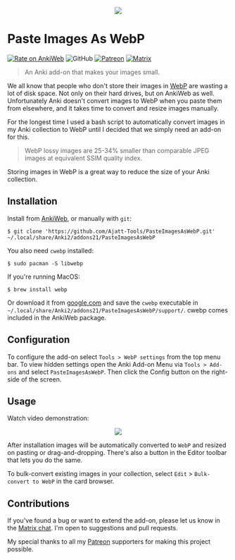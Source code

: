 <p align="center">
<img src="https://user-images.githubusercontent.com/69171671/103569451-35025f00-4ebf-11eb-9ff2-e44aba4183a1.png">
</p>

# Paste Images As WebP
[![Rate on AnkiWeb](https://glutanimate.com/logos/ankiweb-rate.svg)](https://ankiweb.net/shared/info/1151815987)
![GitHub](https://img.shields.io/github/license/Ajatt-Tools/PasteImagesAsWebP)
[![Patreon](https://img.shields.io/badge/support-patreon-orange)](https://www.patreon.com/tatsumoto_ren)
[![Matrix](https://img.shields.io/badge/Japanese_study_room-join-green.svg)](https://element.asra.gr/#/room/#djt:g33k.se)

> An Anki add-on that makes your images small.

We all know that people who don't store their images in
[WebP](https://developers.google.com/speed/webp)
are wasting a lot of disk space.
Not only on their hard drives, but on AnkiWeb as well.
Unfortunately Anki doesn't convert images to WebP when you paste them from elsewhere,
and it takes time to convert and resize images manually.

For the longest time I used a bash script
to automatically convert images in my Anki collection to WebP
until I decided that we simply need an add-on for this.

> WebP lossy images are 25-34% smaller than comparable JPEG images at equivalent SSIM quality index.

Storing images in WebP is a great way to reduce the size of your Anki collection.

## Installation
Install from [AnkiWeb](https://ankiweb.net/shared/info/1151815987), or manually with `git`:

```
$ git clone 'https://github.com/Ajatt-Tools/PasteImagesAsWebP.git' ~/.local/share/Anki2/addons21/PasteImagesAsWebP
```

You also need `cwebp` installed:
```
$ sudo pacman -S libwebp
```

If you're running MacOS:
```
$ brew install webp
```

Or download it from [google.com](https://developers.google.com/speed/webp/download)
and save the `cwebp` executable in `~/.local/share/Anki2/addons21/PasteImagesAsWebP/support/`.
cwebp comes included in the AnkiWeb package.

## Configuration

To configure the add-on select `Tools > WebP settings` from the top menu bar.
To view hidden settings open the Anki Add-on Menu
via `Tools > Add-ons` and select `PasteImagesAsWebP`.
Then click the Config button on the right-side of the screen.

## Usage

Watch video demonstration:

<p align="center"><a href="https://www.youtube.com/watch?v=kEsIykks1WY" target="_blank"><img src="https://user-images.githubusercontent.com/69171671/106127599-97fdb380-6156-11eb-93b0-8f73260cf582.png"></a></p>

After installation images will be automatically converted to `WebP` and resized on pasting or drag-and-dropping.
There's also a button in the Editor toolbar that lets you do the same.

To bulk-convert existing images in your collection, select `Edit` > `Bulk-convert to WebP` in the card browser.

## Contributions

If you've found a bug or want to extend the add-on, please let us know in the
[Matrix chat](https://webchat.kde.org/#/room/#djt:g33k.se).
I'm open to suggestions and pull requests.

My special thanks to all my
[Patreon](https://www.patreon.com/tatsumoto_ren)
supporters for making this project possible.
